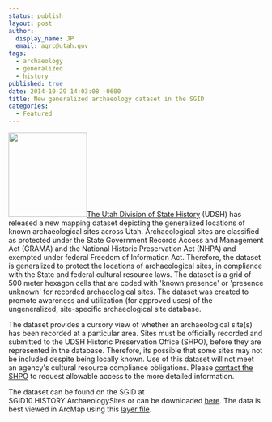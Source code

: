 ```yaml
---
status: publish
layout: post
author:
  display_name: JP
  email: agrc@utah.gov
tags:
  - archaeology
  - generalized
  - history
published: true
date: 2014-10-29 14:03:08 -0600
title: New generalized archaeology dataset in the SGID
categories:
  - Featured
---
```

<p><a href="{{ "/downloads/ArchGeneralized.png" | prepend: site.baseurl }}"><img src="{{ "/images/ArchGeneralized.png" | prepend: site.baseurl }}" alt="" title="ArchGeneralized" width="155" height="167" class="inline-text-left" /></a><a href="http://heritage.utah.gov/history">The Utah Division of State History</a> (UDSH) has released a new mapping dataset depicting the generalized locations of known archaeological sites across Utah. Archaeological sites are classified as protected under the State Government Records Access and Management Act (GRAMA) and the National Historic Preservation Act (NHPA) and exempted under federal Freedom of Information Act. Therefore, the dataset is generalized to protect the locations of archaeological sites, in compliance with the State and federal cultural resource laws. The dataset is a grid of 500 meter hexagon cells that are coded with 'known presence' or 'presence unknown' for recorded archaeological sites. The dataset was created to promote awareness and utilization (for approved uses) of the ungeneralized, site-specific archaeological site database. </p>
<p>The dataset provides a cursory view of whether an archaeological site(s) has been recorded at a particular area. Sites must be officially recorded and submitted to the UDSH Historic Preservation Office (SHPO), before they are represented in the database. Therefore, its possible that some sites may not be included despite being locally known. Use of this dataset will not meet an agency's cultural resource compliance obligations. Please <a href="http://heritage.utah.gov/history/antiquities">contact the SHPO</a> to request allowable access to the more detailed information.</p>
<p>The dataset can be found on the SGID at SGID10.HISTORY.ArchaeologySites or can be downloaded <a href="{{ "/data/history/" | prepend: site.baseurl }}">here</a>. The data is best viewed in ArcMap using this <a href="{{ "/downloads/SGID10.HISTORY.ArchaeologySites.zip" | prepend: site.baseurl }}">layer file</a>.   </p>
